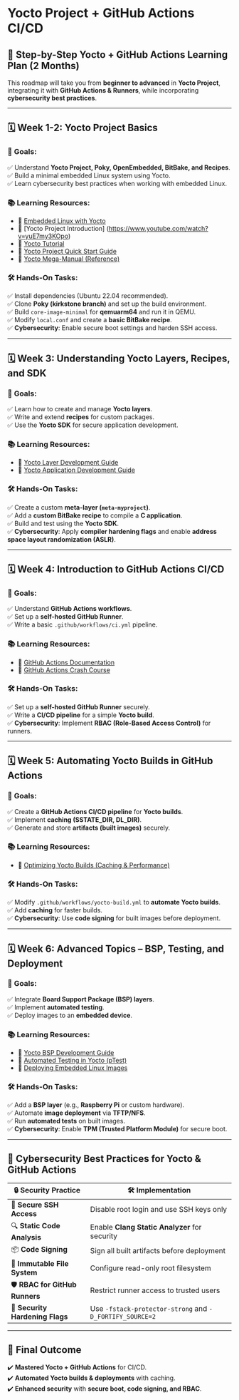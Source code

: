 # Yocto Project + GitHub Actions CI/CD

## 📌 Step-by-Step Yocto + GitHub Actions Learning Plan (2 Months)
This roadmap will take you from **beginner to advanced** in **Yocto Project**, integrating it with **GitHub Actions & Runners**, while incorporating **cybersecurity best practices**.

---

## **🗓️ Week 1-2: Yocto Project Basics**
### 🎯 **Goals:**
✅ Understand **Yocto Project, Poky, OpenEmbedded, BitBake, and Recipes**.  
✅ Build a minimal embedded Linux system using Yocto.  
✅ Learn cybersecurity best practices when working with embedded Linux.

### **📚 Learning Resources:**
- 🎥 [Embedded Linux with Yocto](https://www.youtube.com/watch?v=9vsu67uMcko&list=PLEBQazB0HUyTpoJoZecRK6PpDG31Y7RPB)
- 🎥 [Yocto Project Introduction] (https://www.youtube.com/watch?v=yuE7my3KOpo)
- 🎥 [Yocto Tutorial](https://www.youtube.com/watch?v=5fj05BWryhM&list=PLwqS94HTEwpQmgL1UsSwNk_2tQdzq3eVJ)
- 📖 [Yocto Project Quick Start Guide](https://docs.yoctoproject.org/brief-yoctoprojectqs/index.html)
- 📖 [Yocto Mega-Manual (Reference)](https://docs.yoctoproject.org/ref-manual/index.html)

### **🛠️ Hands-On Tasks:**
✅ Install dependencies (Ubuntu 22.04 recommended).  
✅ Clone **Poky (kirkstone branch)** and set up the build environment.  
✅ Build `core-image-minimal` for **qemuarm64** and run it in QEMU.  
✅ Modify `local.conf` and create a **basic BitBake recipe**.  
✅ **Cybersecurity**: Enable secure boot settings and harden SSH access.

---

## **🗓️ Week 3: Understanding Yocto Layers, Recipes, and SDK**
### 🎯 **Goals:**
✅ Learn how to create and manage **Yocto layers**.  
✅ Write and extend **recipes** for custom packages.  
✅ Use the **Yocto SDK** for secure application development.

### **📚 Learning Resources:**
- 📖 [Yocto Layer Development Guide](https://docs.yoctoproject.org/dev-manual/layers.html)
- 📖 [Yocto Application Development Guide](https://docs.yoctoproject.org/sdk-manual/index.html)

### **🛠️ Hands-On Tasks:**
✅ Create a custom **meta-layer (`meta-myproject`)**.  
✅ Add a **custom BitBake recipe** to compile a **C application**.  
✅ Build and test using the **Yocto SDK**.  
✅ **Cybersecurity**: Apply **compiler hardening flags** and enable **address space layout randomization (ASLR)**.

---

## **🗓️ Week 4: Introduction to GitHub Actions CI/CD**
### 🎯 **Goals:**
✅ Understand **GitHub Actions workflows**.  
✅ Set up a **self-hosted GitHub Runner**.  
✅ Write a basic `.github/workflows/ci.yml` pipeline.

### **📚 Learning Resources:**
- 📖 [GitHub Actions Documentation](https://docs.github.com/en/actions)
- 🎥 [GitHub Actions Crash Course](https://www.youtube.com/watch?v=R8_veQiYBjI)

### **🛠️ Hands-On Tasks:**
✅ Set up a **self-hosted GitHub Runner** securely.  
✅ Write a **CI/CD pipeline** for a simple **Yocto build**.  
✅ **Cybersecurity**: Implement **RBAC (Role-Based Access Control)** for runners.

---

## **🗓️ Week 5: Automating Yocto Builds in GitHub Actions**
### 🎯 **Goals:**
✅ Create a **GitHub Actions CI/CD pipeline** for **Yocto builds**.  
✅ Implement **caching (SSTATE_DIR, DL_DIR)**.  
✅ Generate and store **artifacts (built images)** securely.

### **📚 Learning Resources:**
- 📖 [Optimizing Yocto Builds (Caching & Performance)](https://wiki.yoctoproject.org/wiki/TipsAndTricks/Improving_Performance)

### **🛠️ Hands-On Tasks:**
✅ Modify `.github/workflows/yocto-build.yml` to **automate Yocto builds**.  
✅ Add **caching** for faster builds.  
✅ **Cybersecurity**: Use **code signing** for built images before deployment.

---

## **🗓️ Week 6: Advanced Topics – BSP, Testing, and Deployment**
### 🎯 **Goals:**
✅ Integrate **Board Support Package (BSP) layers**.  
✅ Implement **automated testing**.  
✅ Deploy images to an **embedded device**.

### **📚 Learning Resources:**
- 📖 [Yocto BSP Development Guide](https://docs.yoctoproject.org/bsp-guide/index.html)
- 📖 [Automated Testing in Yocto (pTest)](https://docs.yoctoproject.org/test-manual/index.html)
- 📖 [Deploying Embedded Linux Images](https://elinux.org/Yocto_Install_Image_to_Target)

### **🛠️ Hands-On Tasks:**
✅ Add a **BSP layer** (e.g., **Raspberry Pi** or custom hardware).  
✅ Automate **image deployment** via **TFTP/NFS**.  
✅ Run **automated tests** on built images.  
✅ **Cybersecurity**: Enable **TPM (Trusted Platform Module)** for secure boot.

---

## **🔐 Cybersecurity Best Practices for Yocto & GitHub Actions**

| 🔒 Security Practice         | 🛠️ Implementation |
|------------------------------|------------------|
| 🔑 **Secure SSH Access** | Disable root login and use SSH keys only |
| 🔍 **Static Code Analysis** | Enable **Clang Static Analyzer** for security |
| 📦 **Code Signing** | Sign all built artifacts before deployment |
| 📜 **Immutable File System** | Configure read-only root filesystem |
| 🛡 **RBAC for GitHub Runners** | Restrict runner access to trusted users |
| 🚀 **Security Hardening Flags** | Use `-fstack-protector-strong` and `-D_FORTIFY_SOURCE=2` |

---

## **🚀 Final Outcome**
✔️ **Mastered Yocto + GitHub Actions** for CI/CD.  
✔️ **Automated Yocto builds & deployments** with caching.  
✔️ **Enhanced security** with **secure boot, code signing, and RBAC**.  
